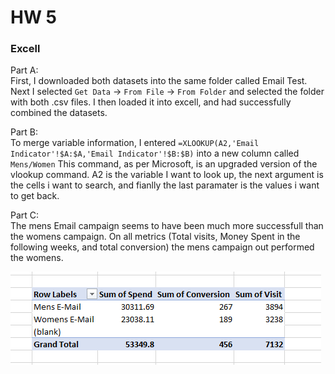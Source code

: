 # HW 5

### Excell  
Part A:  
First, I downloaded both datasets into the same folder called Email Test. Next I selected `Get Data` -> `From File` -> `From Folder`
and selected the folder with both .csv files. I then loaded it into excell, and had successfully combined the datasets.

Part B:  
To merge variable information, I entered `=XLOOKUP(A2,'Email Indicator'!$A:$A,'Email Indicator'!$B:$B)` into a new column called `Mens/Women`
This command, as per Microsoft, is an upgraded version of the vlookup command. A2 is the variable I want to look up, the next argument is
the cells i want to search, and fianlly the last paramater is the values i want to get back.

Part C:  
The mens Email campaign seems to have been much more successfull than the womens campaign. On all metrics (Total visits, Money Spent in the following weeks, and total conversion) the mens campaign out performed the womens.  

![](excell_pivot.png)
